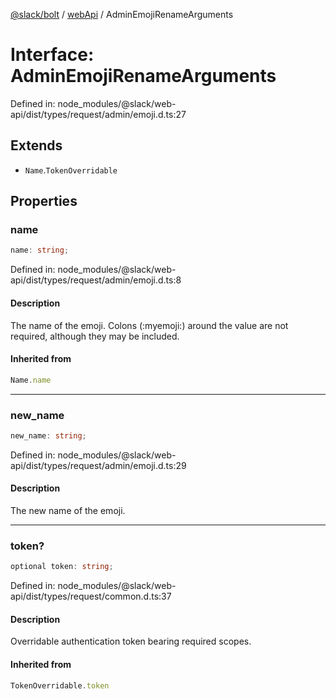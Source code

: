 [@slack/bolt](../../../../index.md) / [webApi](../index.md) / AdminEmojiRenameArguments

# Interface: AdminEmojiRenameArguments

Defined in: node\_modules/@slack/web-api/dist/types/request/admin/emoji.d.ts:27

## Extends

- `Name`.`TokenOverridable`

## Properties

### name

```ts
name: string;
```

Defined in: node\_modules/@slack/web-api/dist/types/request/admin/emoji.d.ts:8

#### Description

The name of the emoji. Colons (:myemoji:) around the value are not required,
although they may be included.

#### Inherited from

```ts
Name.name
```

***

### new\_name

```ts
new_name: string;
```

Defined in: node\_modules/@slack/web-api/dist/types/request/admin/emoji.d.ts:29

#### Description

The new name of the emoji.

***

### token?

```ts
optional token: string;
```

Defined in: node\_modules/@slack/web-api/dist/types/request/common.d.ts:37

#### Description

Overridable authentication token bearing required scopes.

#### Inherited from

```ts
TokenOverridable.token
```
